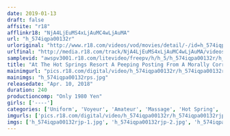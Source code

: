```yaml
---
date: 2019-01-13
draft: false
affsite: "r18"
afflinkr18: "NjA4LjEuMS4xLjAuMC4wLjAuMA"
url: "h_574iqpa00132r"
urloriginal: "http://www.r18.com/videos/vod/movies/detail/-/id=h_574iqpa00132r"
urlfinal: "http://media.r18.com/track/NjA4LjEuMS4xLjAuMC4wLjAuMA/videos/vod/movies/detail/-/id=h_574iqpa00132r"
samplevid: "awspv3001.r18.com/litevideo/freepv/h/h_5/h_574iqpa00132r/h_574iqpa00132r_dmb_w.mp4"
title: "At The Hot Springs Resort A Peeping Posting From A Morally Corrupt Massage Therapist"
mainimgurl: "pics.r18.com/digital/video/h_574iqpa00132r/h_574iqpa00132rps.jpg"
mainimgs: "h_574iqpa00132rps.jpg"
releasedate: "Apr. 10, 2018"
duration: 240
productioncomp: "Only 1980 Yen"
girls: ['----']
categories: ['Uniform', 'Voyeur', 'Amateur', 'Massage', 'Hot Spring', 'Over 4 Hours']
imgurls: ['pics.r18.com/digital/video/h_574iqpa00132r/h_574iqpa00132rjp-1.jpg', 'pics.r18.com/digital/video/h_574iqpa00132r/h_574iqpa00132rjp-2.jpg', 'pics.r18.com/digital/video/h_574iqpa00132r/h_574iqpa00132rjp-3.jpg', 'pics.r18.com/digital/video/h_574iqpa00132r/h_574iqpa00132rjp-4.jpg', 'pics.r18.com/digital/video/h_574iqpa00132r/h_574iqpa00132rjp-5.jpg', 'pics.r18.com/digital/video/h_574iqpa00132r/h_574iqpa00132rjp-6.jpg', 'pics.r18.com/digital/video/h_574iqpa00132r/h_574iqpa00132rjp-7.jpg', 'pics.r18.com/digital/video/h_574iqpa00132r/h_574iqpa00132rjp-8.jpg', 'pics.r18.com/digital/video/h_574iqpa00132r/h_574iqpa00132rjp-9.jpg', 'pics.r18.com/digital/video/h_574iqpa00132r/h_574iqpa00132rjp-10.jpg', 'pics.r18.com/digital/video/h_574iqpa00132r/h_574iqpa00132rjp-11.jpg', 'pics.r18.com/digital/video/h_574iqpa00132r/h_574iqpa00132rjp-12.jpg', 'pics.r18.com/digital/video/h_574iqpa00132r/h_574iqpa00132rjp-13.jpg', 'pics.r18.com/digital/video/h_574iqpa00132r/h_574iqpa00132rjp-14.jpg', 'pics.r18.com/digital/video/h_574iqpa00132r/h_574iqpa00132rjp-15.jpg', 'pics.r18.com/digital/video/h_574iqpa00132r/h_574iqpa00132rjp-16.jpg', 'pics.r18.com/digital/video/h_574iqpa00132r/h_574iqpa00132rjp-17.jpg', 'pics.r18.com/digital/video/h_574iqpa00132r/h_574iqpa00132rjp-18.jpg', 'pics.r18.com/digital/video/h_574iqpa00132r/h_574iqpa00132rjp-19.jpg', 'pics.r18.com/digital/video/h_574iqpa00132r/h_574iqpa00132rjp-20.jpg']
imgs: ['h_574iqpa00132rjp-1.jpg', 'h_574iqpa00132rjp-2.jpg', 'h_574iqpa00132rjp-3.jpg', 'h_574iqpa00132rjp-4.jpg', 'h_574iqpa00132rjp-5.jpg', 'h_574iqpa00132rjp-6.jpg', 'h_574iqpa00132rjp-7.jpg', 'h_574iqpa00132rjp-8.jpg', 'h_574iqpa00132rjp-9.jpg', 'h_574iqpa00132rjp-10.jpg', 'h_574iqpa00132rjp-11.jpg', 'h_574iqpa00132rjp-12.jpg', 'h_574iqpa00132rjp-13.jpg', 'h_574iqpa00132rjp-14.jpg', 'h_574iqpa00132rjp-15.jpg', 'h_574iqpa00132rjp-16.jpg', 'h_574iqpa00132rjp-17.jpg', 'h_574iqpa00132rjp-18.jpg', 'h_574iqpa00132rjp-19.jpg', 'h_574iqpa00132rjp-20.jpg']
---
```


